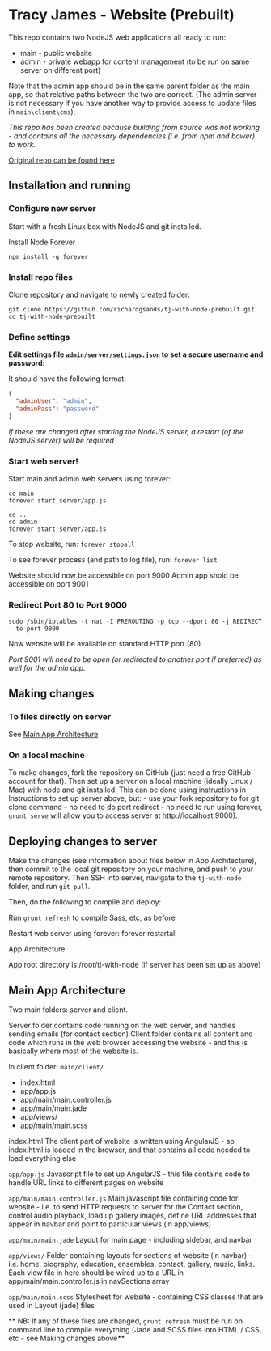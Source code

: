 # Tracy James - Website (Prebuilt)

This repo contains two NodeJS web applications all ready to run:
- main - public website
- admin - private webapp for content management (to be run on same server on different port)

Note that the admin app should be in the same parent folder as the main app, so that relative paths between the two are correct. (The admin server is not necessary if you have another way to provide access to update files in `main\client\cms`). 

*This repo has been created because building from source was not working - and contains all the necessary dependencies (i.e. from npm and bower) to work.*

[Original repo can be found here](https://github.com/richardgsands/tj-with-node) 

## Installation and running

### Configure new server

Start with a fresh Linux box with NodeJS and git installed.

Install Node Forever

```
npm install -g forever
```

### Install repo files

Clone repository and navigate to newly created folder:
```
git clone https://github.com/richardgsands/tj-with-node-prebuilt.git
cd tj-with-node-prebuilt
```

### Define settings

**Edit settings file `admin/server/settings.json` to set a secure username and password:**

It should have the following format:
```json
{
  "adminUser": "admin",
  "adminPass": "password"
}
```
*If these are changed after starting the NodeJS server, a restart (of the NodeJS server) will be required*

### Start web server!

Start main and admin web servers using forever:
```
cd main
forever start server/app.js

cd ..
cd admin
forever start server/app.js
```

To stop website, run: `forever stopall`

To see forever process (and path to log file), run: `forever list`

Website should now be accessible on port 9000
Admin app shold be accessible on port 9001

### Redirect Port 80 to Port 9000

```
sudo /sbin/iptables -t nat -I PREROUTING -p tcp --dport 80 -j REDIRECT --to-port 9000
```
Now website will be available on standard HTTP port (80)

*Port 9001 will need to be open (or redirected to another port if preferred) as well for the admin app.*

## Making changes

### To files directly on server

See [Main App Architecture](#main-app-architecture)

### On a local machine

To make changes, fork the repository on GitHub (just need a free GitHub account for that). Then set up a server on a local machine (ideally Linux / Mac) with node and git installed. This can be done using instructions in Instructions to set up server above, but:
	- use your fork repository to for git clone command
	- no need to do port redirect
	- no need to run using forever, `grunt serve` will allow you to access server at http://localhost:9000).

## Deploying changes to server

Make the changes (see information about files below in App Architecture), then commit to the local git repository on your machine, and push to your remote repository. Then SSH into server, navigate to the `tj-with-node` folder, and run `git pull`.

Then, do the following to compile and deploy:

Run `grunt refresh` to compile Sass, etc, as before

Restart web server using forever:
forever restartall

App Architecture

App root directory is /root/tj-with-node (if server has been set up as above)

## Main App Architecture

Two main folders: server and client.

Server folder contains code running on the web server, and handles sending emails (for contact section)
Client folder contains all content and code which runs in the web browser accessing the website - and this is basically where most of the website is.

In client folder:
`main/client/`

  - index.html
  - app/app.js
  - app/main/main.controller.js
  - app/main/main.jade
  - app/views/
  - app/main/main.scss

index.html
The client part of website is written using AngularJS - so index.html is loaded in the browser, and that contains all code needed to load everything else

`app/app.js`
Javascript file to set up AngularJS - this file contains code to handle URL links to different pages on website

`app/main/main.controller.js`
Main javascript file containing code for website - i.e. to send HTTP requests to server for the Contact section, control audio playback, load up gallery images, define URL addresses that appear in navbar and point to particular views (in app/views)

`app/main/main.jade`
Layout for main page - including sidebar, and navbar

`app/views/`
Folder containing layouts for sections of website (in navbar) - i.e. home, biography, education, ensembles, contact, gallery, music, links. Each view file in here should be wired up to a URL in app/main/main.controller.js in navSections array

`app/main/main.scss`
Stylesheet for website - containing CSS classes that are used in Layout (jade) files

** NB: If any of these files are changed, `grunt refresh` must be run on command line to compile everything (Jade and SCSS files into HTML / CSS, etc - see Making changes above**

